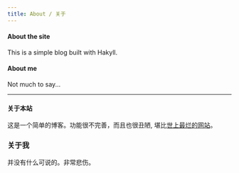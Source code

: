 ```yaml
---
title: About / 关于
---
```



#### About the site

This is a simple blog built with Hakyll.
<!--Everything works but not really. I will update it when I do not want to do math.
I do not know why sometimes I write in English, which is not my first language.
Plenty of mistakes are here on this site, grammatical, technical, and even
political.-->



#### About me

Not much to say...

- - - - - - - - - - - - 

#### 关于本站

这是一个简单的博客。功能很不完善，而且也很丑陋,
堪比[世上最烂的网站](http://www.theworldsworstwebsiteever.com/)。

### 关于我

并没有什么可说的。非常悲伤。









